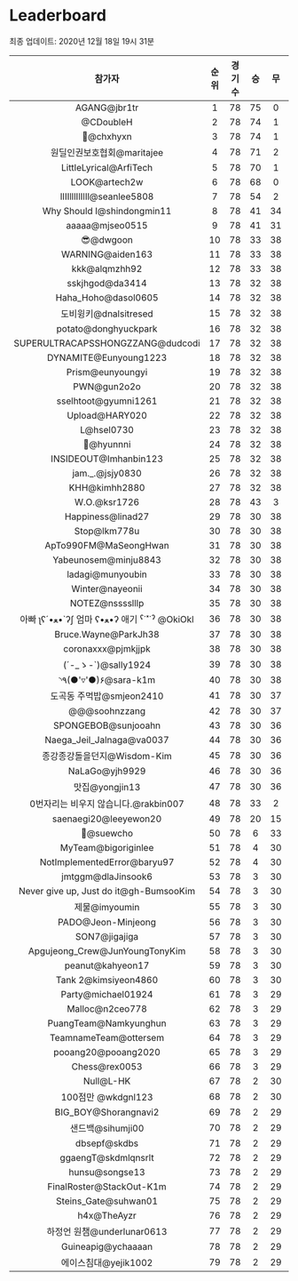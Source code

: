 # Leaderboard
최종 업데이트: 2020년 12월 18일 19시 31분




| 참가자 | 순위 | 경기수 | 승 | 무 | 패 | 승점 |
|:---:|:---:|:---:|:---:|:---:|:---:|:---:|
| AGANG@jbr1tr | 1 | 78 | 75 | 0 | 3 | 225 |
| @CDoubleH | 2 | 78 | 74 | 1 | 3 | 223 |
| 👑@chxhyxn | 3 | 78 | 74 | 1 | 3 | 223 |
| 원딜인권보호협회@maritajee | 4 | 78 | 71 | 2 | 5 | 215 |
| LittleLyrical@ArfiTech | 5 | 78 | 70 | 1 | 7 | 211 |
| LOOK@artech2w | 6 | 78 | 68 | 0 | 10 | 204 |
| lIIIlllIlIlIl@seanlee5808 | 7 | 78 | 54 | 2 | 22 | 164 |
| Why Should I@shindongmin11 | 8 | 78 | 41 | 34 | 3 | 157 |
| aaaaa@mjseo0515 | 9 | 78 | 41 | 31 | 6 | 154 |
| 😎@dwgoon | 10 | 78 | 33 | 38 | 7 | 137 |
| WARNING@aiden163 | 11 | 78 | 33 | 38 | 7 | 137 |
| kkk@alqmzhh92 | 12 | 78 | 33 | 38 | 7 | 137 |
| sskjhgod@da3414 | 13 | 78 | 32 | 38 | 8 | 134 |
| Haha_Hoho@dasol0605 | 14 | 78 | 32 | 38 | 8 | 134 |
| 도비윙키@dnalsitresed | 15 | 78 | 32 | 38 | 8 | 134 |
| potato@donghyuckpark | 16 | 78 | 32 | 38 | 8 | 134 |
| SUPERULTRACAPSSHONGZZANG@dudcodi | 17 | 78 | 32 | 38 | 8 | 134 |
| DYNAMITE@Eunyoung1223 | 18 | 78 | 32 | 38 | 8 | 134 |
| Prism@eunyoungyi | 19 | 78 | 32 | 38 | 8 | 134 |
| PWN@gun2o2o | 20 | 78 | 32 | 38 | 8 | 134 |
| sselhtoot@gyumni1261 | 21 | 78 | 32 | 38 | 8 | 134 |
| Upload@HARY020 | 22 | 78 | 32 | 38 | 8 | 134 |
| L@hsel0730 | 23 | 78 | 32 | 38 | 8 | 134 |
| 🐻@hyunnni | 24 | 78 | 32 | 38 | 8 | 134 |
| INSIDEOUT@Imhanbin123 | 25 | 78 | 32 | 38 | 8 | 134 |
| jam._.@jsjy0830 | 26 | 78 | 32 | 38 | 8 | 134 |
| KHH@kimhh2880 | 27 | 78 | 32 | 38 | 8 | 134 |
| W.O.@ksr1726 | 28 | 78 | 43 | 3 | 32 | 132 |
| Happiness@linad27 | 29 | 78 | 30 | 38 | 10 | 128 |
| Stop@lkm778u | 30 | 78 | 30 | 38 | 10 | 128 |
| ApTo990FM@MaSeongHwan | 31 | 78 | 30 | 38 | 10 | 128 |
| Yabeunosem@minju8843 | 32 | 78 | 30 | 38 | 10 | 128 |
| ladagi@munyoubin | 33 | 78 | 30 | 38 | 10 | 128 |
| Winter@nayeonii | 34 | 78 | 30 | 38 | 10 | 128 |
| NOTEZ@nsssslllp | 35 | 78 | 30 | 38 | 10 | 128 |
|  아빠  ʅʕ´•ﻌ•`ʔʃ  엄마 ʕ•ﻌ•ʔ 애기 ˁ˙˟˙ˀ @OkiOkl | 36 | 78 | 30 | 38 | 10 | 128 |
| Bruce.Wayne@ParkJh38 | 37 | 78 | 30 | 38 | 10 | 128 |
| coronaxxx@pjmkjjpk | 38 | 78 | 30 | 38 | 10 | 128 |
| (´-_ゝ-`)@sally1924 | 39 | 78 | 30 | 38 | 10 | 128 |
| ◝٩(●'▿'●)۶@sara-k1m | 40 | 78 | 30 | 38 | 10 | 128 |
| 도곡동 주먹밥@smjeon2410 | 41 | 78 | 30 | 37 | 11 | 127 |
| @@@soohnzzang | 42 | 78 | 30 | 37 | 11 | 127 |
| SPONGEBOB@sunjooahn | 43 | 78 | 30 | 36 | 12 | 126 |
| Naega_Jeil_Jalnaga@va0037 | 44 | 78 | 30 | 36 | 12 | 126 |
| 종강종강돌을던지@Wisdom-Kim | 45 | 78 | 30 | 36 | 12 | 126 |
| NaLaGo@yjh9929 | 46 | 78 | 30 | 36 | 12 | 126 |
| 맛집@yongjin13 | 47 | 78 | 30 | 36 | 12 | 126 |
| 0번자리는 비우지 않습니다.@rakbin007 | 48 | 78 | 33 | 2 | 43 | 101 |
| saenaegi20@leeyewon20 | 49 | 78 | 20 | 15 | 43 | 75 |
| 👏@suewcho | 50 | 78 | 6 | 33 | 39 | 51 |
| MyTeam@bigoriginlee | 51 | 78 | 4 | 30 | 44 | 42 |
| NotImplementedError@baryu97 | 52 | 78 | 4 | 30 | 44 | 42 |
| jmtggm@dlaJinsook6 | 53 | 78 | 3 | 30 | 45 | 39 |
| Never give up, Just do it@gh-BumsooKim | 54 | 78 | 3 | 30 | 45 | 39 |
| 제물@imyoumin | 55 | 78 | 3 | 30 | 45 | 39 |
| PADO@Jeon-Minjeong | 56 | 78 | 3 | 30 | 45 | 39 |
| SON7@jigajiga | 57 | 78 | 3 | 30 | 45 | 39 |
| Apgujeong_Crew@JunYoungTonyKim | 58 | 78 | 3 | 30 | 45 | 39 |
| peanut@kahyeon17 | 59 | 78 | 3 | 30 | 45 | 39 |
| Tank 2@kimsiyeon4860 | 60 | 78 | 3 | 30 | 45 | 39 |
| Party@michael01924 | 61 | 78 | 3 | 29 | 46 | 38 |
| Malloc@n2ceo778 | 62 | 78 | 3 | 29 | 46 | 38 |
| PuangTeam@Namkyunghun | 63 | 78 | 3 | 29 | 46 | 38 |
| TeamnameTeam@ottersem | 64 | 78 | 3 | 29 | 46 | 38 |
| pooang20@pooang2020 | 65 | 78 | 3 | 29 | 46 | 38 |
| Chess@rex0053 | 66 | 78 | 3 | 29 | 46 | 38 |
| Null@L-HK | 67 | 78 | 2 | 30 | 46 | 36 |
| 100점만 @wkdgnl123 | 68 | 78 | 2 | 30 | 46 | 36 |
| BIG_BOY@Shorangnavi2 | 69 | 78 | 2 | 29 | 47 | 35 |
| 샌드백@sihumji00 | 70 | 78 | 2 | 29 | 47 | 35 |
| dbsepf@skdbs | 71 | 78 | 2 | 29 | 47 | 35 |
| ggaengT@skdmlqnsrlt | 72 | 78 | 2 | 29 | 47 | 35 |
| hunsu@songse13 | 73 | 78 | 2 | 29 | 47 | 35 |
| FinalRoster@StackOut-K1m | 74 | 78 | 2 | 29 | 47 | 35 |
| Steins_Gate@suhwan01 | 75 | 78 | 2 | 29 | 47 | 35 |
| h4x@TheAyzr | 76 | 78 | 2 | 29 | 47 | 35 |
| 하정언 원챔@underlunar0613 | 77 | 78 | 2 | 29 | 47 | 35 |
| Guineapig@ychaaaan | 78 | 78 | 2 | 29 | 47 | 35 |
| 에이스침대@yejik1002 | 79 | 78 | 2 | 29 | 47 | 35 |